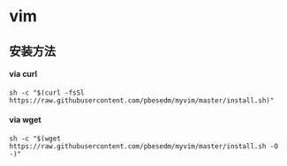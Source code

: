 vim
===

安装方法
--------

#### via curl

`sh -c "$(curl -fsSl https://raw.githubusercontent.com/pbesedm/myvim/master/install.sh)"`

#### via wget

`sh -c "$(wget https://raw.githubusercontent.com/pbesedm/myvim/master/install.sh -O -)"`
